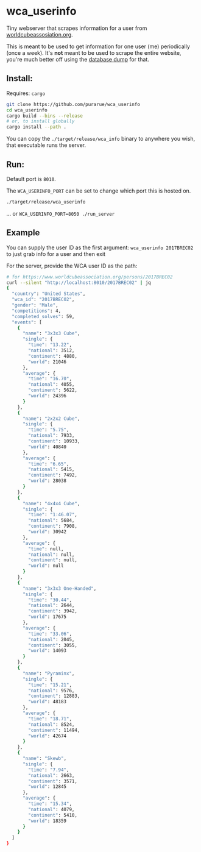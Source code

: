 # wca_userinfo

Tiny webserver that scrapes information for a user from
[worldcubeassosiation.org](https://www.worldcubeassociation.org/).

This is meant to be used to get information for one user (me) periodically (once
a week). It's **not** meant to be used to scrape the entire website, you're much better off using the [database dump](https://www.worldcubeassociation.org/results/misc/export.html) for that.

## Install:

Requires: `cargo`

```sh
git clone https://github.com/purarue/wca_userinfo
cd wca_userinfo
cargo build --bins --release
# or, to install globally
cargo install --path .
```

You can copy the `./target/release/wca_info` binary to anywhere you wish, that
executable runs the server.

## Run:

Default port is `8010`.

The `WCA_USERINFO_PORT` can be set to change which port this is hosted on.

```sh
./target/release/wca_userinfo
```

... or `WCA_USERINFO_PORT=8050 ./run_server`

## Example

You can supply the user ID as the first argument: `wca_userinfo 2017BREC02` to just grab info for a user and then exit

For the server, provide the WCA user ID as the path:

```sh
# for https://www.worldcubeassociation.org/persons/2017BREC02
curl --silent "http://localhost:8010/2017BREC02" | jq
{
  "country": "United States",
  "wca_id": "2017BREC02",
  "gender": "Male",
  "competitions": 4,
  "completed_solves": 59,
  "events": [
    {
      "name": "3x3x3 Cube",
      "single": {
        "time": "13.22",
        "national": 3512,
        "continent": 4880,
        "world": 21046
      },
      "average": {
        "time": "16.70",
        "national": 4055,
        "continent": 5622,
        "world": 24396
      }
    },
    {
      "name": "2x2x2 Cube",
      "single": {
        "time": "5.75",
        "national": 7933,
        "continent": 10933,
        "world": 40840
      },
      "average": {
        "time": "6.65",
        "national": 5415,
        "continent": 7492,
        "world": 28038
      }
    },
    {
      "name": "4x4x4 Cube",
      "single": {
        "time": "1:46.07",
        "national": 5684,
        "continent": 7908,
        "world": 30942
      },
      "average": {
        "time": null,
        "national": null,
        "continent": null,
        "world": null
      }
    },
    {
      "name": "3x3x3 One-Handed",
      "single": {
        "time": "30.44",
        "national": 2644,
        "continent": 3942,
        "world": 17675
      },
      "average": {
        "time": "33.06",
        "national": 2045,
        "continent": 3055,
        "world": 14093
      }
    },
    {
      "name": "Pyraminx",
      "single": {
        "time": "15.21",
        "national": 9576,
        "continent": 12883,
        "world": 48183
      },
      "average": {
        "time": "18.71",
        "national": 8524,
        "continent": 11494,
        "world": 42674
      }
    },
    {
      "name": "Skewb",
      "single": {
        "time": "7.94",
        "national": 2663,
        "continent": 3571,
        "world": 12845
      },
      "average": {
        "time": "15.34",
        "national": 4079,
        "continent": 5410,
        "world": 18359
      }
    }
  ]
}
```

